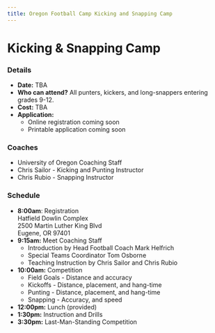 ```yaml
---
title: Oregon Football Camp Kicking and Snapping Camp
---
```


# Kicking &amp; Snapping Camp

### Details

* __Date:__ TBA
* __Who can attend?__ All punters, kickers, and long-snappers entering grades
  9-12.
* __Cost:__ TBA
* __Application:__
  * Online registration coming soon
  * Printable application coming soon

### Coaches

* University of Oregon Coaching Staff
* Chris Sailor - Kicking and Punting Instructor
* Chris Rubio - Snapping Instructor

### Schedule

* __8:00am__: Registration  
Hatfield Dowlin Complex  
2500 Martin Luther King Blvd  
Eugene, OR 97401
* __9:15am:__ Meet Coaching Staff
  * Introduction by Head Football Coach Mark Helfrich
  * Special Teams Coordinator Tom Osborne
  * Teaching Instruction by Chris Sailor and Chris Rubio
* __10:00am:__ Competition
  * Field Goals - Distance and accuracy
  * Kickoffs - Distance, placement, and hang-time
  * Punting - Distance, placement, and hang-time
  * Snapping - Accuracy, and speed
* __12:00pm:__ Lunch (provided)
* __1:30pm:__ Instruction and Drills
* __3:30pm:__ Last-Man-Standing Competition
